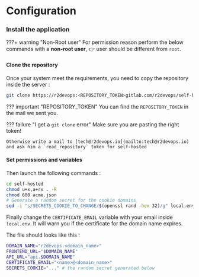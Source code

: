 # Configuration

### Install the application


???+ warning "Non-Root user"
    For permission reason perform the below commands with a **non-root user**, 👉 user should be different from `root`.


#### Clone the repository 

Once your system meet the requirements, you need to copy the repository inside the server :

```bash
git clone https://r2devops:<REPOSITORY_TOKEN>gitlab.com/r2devops/self-hosted.git

```

??? important "REPOSITORY_TOKEN"
    You can find the `REPOSITORY_TOKEN` in the mail we sent you.

??? failure "I get a `git clone` error"
    Make sure you are pasting the right token!

    Otherwise write a mail to [tech@r2devops.io](mailto:tech@r2devops.io) and ask him a `read_repository` token for self-hosted



#### Set permissions and variables

Then launch the following commands : 

```bash 
cd self-hosted
chmod u+x,a+rx . -R
chmod 600 acme.json
# Generate a random secret for the cookie domains
sed -i "s/SECRETS_COOKIE_TO_CHANGE/$(openssl rand -hex 32)/g" local.env  
```

Finally change the `CERTIFICATE_EMAIL` variable with your email inside `local.env`. It will warn you if the certificate for the domain name expires.

The file should looks like this :

```bash title="local.env" hl_lines="4" 
DOMAIN_NAME="r2devops.<domain_name>"
FRONTEND_URL="$DOMAIN_NAME"
API_URL="api.$DOMAIN_NAME"
CERTIFICATE_EMAIL="<name>@<domain_name>"
SECRETS_COOKIE="..." # the random secret generated below
```